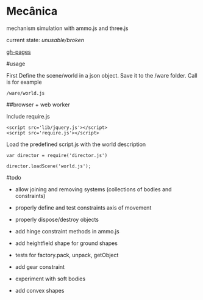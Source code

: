 Mecânica
========

mechanism simulation with ammo.js and three.js

current state: _unusable/broken_

[gh-pages](https://nrox.github.io/mecanica/)

#usage

First Define the scene/world in a json object. Save it to the /ware folder. Call is for example

    /ware/world.js

##browser + web worker

Include require.js

    <script src='lib/jquery.js'></script>
    <script src='require.js'></script>

Load the predefined script.js with the world description

    var director = require('director.js')

    director.loadScene('world.js');

#todo

* allow joining and removing systems (collections of bodies and constraints)

* properly define and test constraints axis of movement

* properly dispose/destroy objects

* add hinge constraint methods in ammo.js

* add heightfield shape for ground shapes

* tests for factory.pack, unpack, getObject

* add gear constraint

* experiment with soft bodies

* add convex shapes
